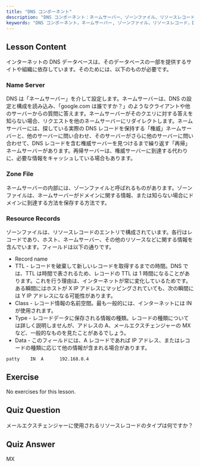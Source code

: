 ```yaml
---
title: "DNS コンポーネント"
description: "DNS コンポーネント：ネームサーバー、ゾーンファイル、リソースレコードについて学びます。DNS がどのように機能するかを初心者向けに理解します。Linux ネットワーキングの旅を始めましょう！"
keywords: "DNS コンポーネント，ネームサーバー, ゾーンファイル，リソースレコード，DNS チュートリアル，Linux ネットワーキング，初心者ガイド"
---
```


## Lesson Content

インターネットの DNS データベースは、そのデータベースの一部を提供するサイトや組織に依存しています。そのためには、以下のものが必要です。

### Name Server

DNS は「ネームサーバー」を介して設定します。ネームサーバーは、DNS の設定と構成を読み込み、「google.com は誰ですか？」のようなクライアントや他のサーバーからの質問に答えます。ネームサーバーがそのクエリに対する答えを知らない場合、リクエストを他のネームサーバーにリダイレクトします。ネームサーバーには、探している実際の DNS レコードを保持する「権威」ネームサーバーと、他のサーバーに問い合わせ、そのサーバーがさらに他のサーバーに問い合わせて、DNS レコードを含む権威サーバーを見つけるまで繰り返す「再帰」ネームサーバーがあります。再帰サーバーは、権威サーバーに到達する代わりに、必要な情報をキャッシュしている場合もあります。

### Zone File

ネームサーバーの内部には、ゾーンファイルと呼ばれるものがあります。ゾーンファイルは、ネームサーバーがドメインに関する情報、または知らない場合にドメインに到達する方法を保存する方法です。

### Resource Records

ゾーンファイルは、リソースレコードのエントリで構成されています。各行はレコードであり、ホスト、ネームサーバー、その他のリソースなどに関する情報を含んでいます。フィールドは以下の通りです。

- Record name
- TTL - レコードを破棄して新しいレコードを取得するまでの時間。DNS では、TTL は時間で表されるため、レコードの TTL は 1 時間になることがあります。これを行う理由は、インターネットが常に変化しているためです。ある瞬間にはホストが X IP アドレスにマッピングされていても、次の瞬間には Y IP アドレスになる可能性があります。
- Class - レコード情報の名前空間。最も一般的には、インターネットには IN が使用されます。
- Type - レコードデータに保存される情報の種類。レコードの種類については詳しく説明しませんが、アドレスの A、メールエクスチェンジャーの MX など、一般的なものを見たことがあるでしょう。
- Data - このフィールドには、A レコードであれば IP アドレス、またはレコードの種類に応じて他の情報が含まれる場合があります。

```plaintext
patty    IN  A      192.168.0.4
```

## Exercise

No exercises for this lesson.

## Quiz Question

メールエクスチェンジャーに使用されるリソースレコードのタイプは何ですか？

## Quiz Answer

MX
